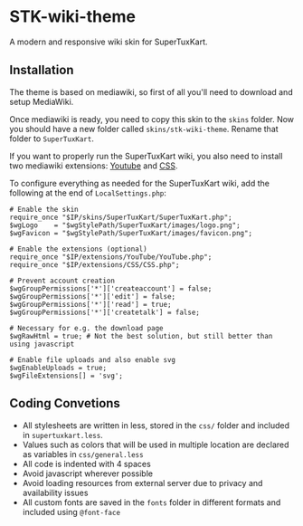 # STK-wiki-theme

A modern and responsive wiki skin for SuperTuxKart.

## Installation
The theme is based on mediawiki, so first of all you'll need to download and setup MediaWiki.

Once mediawiki is ready, you need to copy this skin to the `skins` folder. Now you should have a new folder called `skins/stk-wiki-theme`. Rename that folder to `SuperTuxKart`.

If you want to properly run the SuperTuxKart wiki, you also need to install two mediawiki extensions: [Youtube](https://www.mediawiki.org/wiki/Extension:YouTube) and [CSS](https://www.mediawiki.org/wiki/Extension:CSS).

To configure everything as needed for the SuperTuxKart wiki, add the following at the end of `LocalSettings.php`:

```
# Enable the skin
require_once "$IP/skins/SuperTuxKart/SuperTuxKart.php";
$wgLogo    = "$wgStylePath/SuperTuxKart/images/logo.png";
$wgFavicon = "$wgStylePath/SuperTuxKart/images/favicon.png";

# Enable the extensions (optional)
require_once "$IP/extensions/YouTube/YouTube.php";
require_once "$IP/extensions/CSS/CSS.php";

# Prevent account creation
$wgGroupPermissions['*']['createaccount'] = false;
$wgGroupPermissions['*']['edit'] = false;
$wgGroupPermissions['*']['read'] = true;
$wgGroupPermissions['*']['createtalk'] = false;

# Necessary for e.g. the download page
$wgRawHtml = true; # Not the best solution, but still better than using javascript

# Enable file uploads and also enable svg
$wgEnableUploads = true;
$wgFileExtensions[] = 'svg';
```

## Coding Convetions
 * All stylesheets are written in less, stored in the `css/` folder and included in `supertuxkart.less`.
 * Values such as colors that will be used in multiple location are declared as variables in `css/general.less`
 * All code is indented with 4 spaces
 * Avoid javascript wherever possible
 * Avoid loading resources from external server due to privacy and availability issues
 * All custom fonts are saved in the `fonts` folder in different formats and included using `@font-face`

